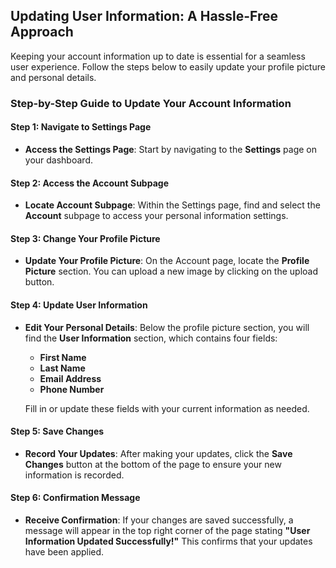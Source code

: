 ## Updating User Information: A Hassle-Free Approach

Keeping your account information up to date is essential for a seamless user experience. Follow the steps below to easily update your profile picture and personal details.

### Step-by-Step Guide to Update Your Account Information

#### Step 1: Navigate to Settings Page

- **Access the Settings Page**: Start by navigating to the **Settings** page on your dashboard.

#### Step 2: Access the Account Subpage

- **Locate Account Subpage**: Within the Settings page, find and select the **Account** subpage to access your personal information settings.

#### Step 3: Change Your Profile Picture

- **Update Your Profile Picture**: On the Account page, locate the **Profile Picture** section. You can upload a new image by clicking on the upload button.

#### Step 4: Update User Information

- **Edit Your Personal Details**: Below the profile picture section, you will find the **User Information** section, which contains four fields:

  - **First Name**
  - **Last Name**
  - **Email Address**
  - **Phone Number**

  Fill in or update these fields with your current information as needed.

#### Step 5: Save Changes

- **Record Your Updates**: After making your updates, click the **Save Changes** button at the bottom of the page to ensure your new information is recorded.

#### Step 6: Confirmation Message

- **Receive Confirmation**: If your changes are saved successfully, a message will appear in the top right corner of the page stating **"User Information Updated Successfully!"** This confirms that your updates have been applied.
